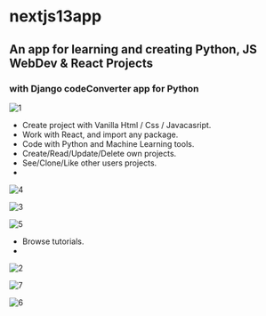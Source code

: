 ﻿# nextjs13app
## An app for learning and creating Python, JS WebDev & React Projects
### with Django codeConverter app for Python

![1](https://github.com/tahasama/nextjs13app/assets/69104880/5a6e9206-aa15-4255-8d0a-0b004d2aafe4)

- Create project with Vanilla Html / Css / Javacasript.
- Work with React, and import any package.
- Code with Python and Machine Learning tools.
- Create/Read/Update/Delete own projects.
- See/Clone/Like other users projects.
- 
![4](https://github.com/tahasama/nextjs13app/assets/69104880/ec9fe27a-7448-497d-842f-f1d73da251b9)

![3](https://github.com/tahasama/nextjs13app/assets/69104880/cf093236-f51c-4798-8073-0cd59bfc72a7)

![5](https://github.com/tahasama/nextjs13app/assets/69104880/9fd7e388-b826-4fc3-9141-02c7aa167297)

- Browse tutorials.
- 
  
![2](https://github.com/tahasama/nextjs13app/assets/69104880/68508358-0283-4464-b205-45d296226488)

![7](https://github.com/tahasama/nextjs13app/assets/69104880/f4aea919-2fbd-41b6-88fc-5d7becc0d605)

![6](https://github.com/tahasama/nextjs13app/assets/69104880/d96acaa0-aeb4-4be0-b0dc-8d8ee421e4f4)
